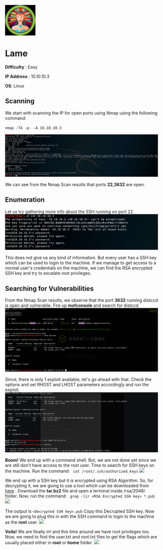 <img src="https://github.com/L3thal14/HacktheBox-Walkthroughs/blob/master/Boxes/lame/screenshots/htblame.png?raw=true"  height="100"  />

#  Lame

**Difficulty** : Easy

**IP Address** : 10.10.10.3

**OS**: Linux 

##  Scanning

We start with scanning the IP for open ports using Nmap using the following command:

`nmap -T4 -p- -A 10.10.10.3`

<img src="https://github.com/L3thal14/HacktheBox-Walkthroughs/blob/master/Boxes/lame/screenshots/nmap_lame.png?raw=true"/>  

We can see from the Nmap Scan results that ports **22,3632** are open.
  

##  Enumeration
Let us try gathering more info about the SSH running on port 22.
<img src="https://github.com/L3thal14/HacktheBox-Walkthroughs/blob/master/Boxes/lame/screenshots/ssh_lame.png?raw=true"/>

This does not give us any kind of information.
But every user has a SSH key which can be used to login to the machine.
If we manage to get access to a normal user's credentials on the machine, we can find the RSA encrypted SSH key and try to escalate root privileges.

##  Searching for Vulnerabilities
From the Nmap Scan results, we observe that the port **3632** running distccd is open and vulnerable.
Fire up **msfconsole** and search for distccd 
  <img src="https://github.com/L3thal14/HacktheBox-Walkthroughs/blob/master/Boxes/lame/screenshots/msf_1_lame.png?raw=true"/>
  
Since, there is only 1 exploit available, let's go ahead with that.
Check the options and set RHOST and LHOST parameters accordingly and run the exploit.
<img src="https://github.com/L3thal14/HacktheBox-Walkthroughs/blob/master/Boxes/lame/screenshots/msf_2_lame.png?raw=true"/>

**Boom!** 
We end up with a command shell.
But, we are not done yet since we are still don't have access to the root user.
Time to search for SSH keys on the machine.
Run the command:
``` cat /root/.ssh/authorized_keys```
<img src="https://github.com/L3thal14/HacktheBox-Walkthroughs/blob/master/Boxes/lame/screenshots/sshkey_lame.png?raw=true"/>

We end up with a SSH key but it is encrypted using RSA Algorithm.
So, for decrypting it, we are going to use a tool which can be downloaded from [here](https://github.com/g0tmi1k/debian-ssh/blob/master/common_keys/debian_ssh_rsa_2048_x86.tar.bz2) .
Download the **tar.bz2** file and open a terminal inside /rsa/2048/ folder.
Now, run the command:
``` grep -lir <RSA Encrypted SSH key> *.pub```
<img src="https://github.com/L3thal14/HacktheBox-Walkthroughs/blob/master/Boxes/lame/screenshots/ssh_decrypted_lame.png?raw=true"/>

The output is ```<Decrypted SSH key>.pub```
Copy this Decrupted SSH key.
Now we are going to plug this in with the SSH command to login to the machine as the **root** user.
<img src="https://github.com/L3thal14/HacktheBox-Walkthroughs/blob/master/Boxes/lame/screenshots/rooted_1_lame.png?raw=true"/>

  **Voila!** We are finally in! and this time around we have root privileges too.
  Now, we need to find the user.txt and root.txt files to get the flags which are usually placed either in **root** or **home** folder.
  <img src="https://github.com/L3thal14/HacktheBox-Walkthroughs/blob/master/Boxes/lame/screenshots/rooted_2_lame.png?raw=true"/>  
  


